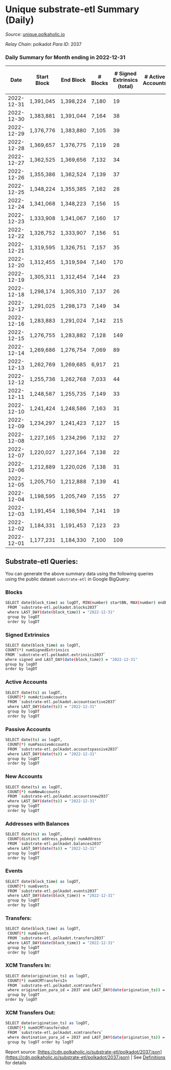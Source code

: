 # Unique substrate-etl Summary (Daily)

_Source_: [unique.polkaholic.io](https://unique.polkaholic.io)

*Relay Chain*: polkadot
*Para ID*: 2037



### Daily Summary for Month ending in 2022-12-31


| Date | Start Block | End Block | # Blocks | # Signed Extrinsics (total) | # Active Accounts | # Passive | # New | # Addresses with Balances | # Events | # Transfers | # XCM Transfers In | # XCM Transfers Out | Issues | 
| ---- | ----------- | --------- | -------- | --------------------------- | ----------------- | --------- | ----- | ------------------------- | -------- | ----------- | ------------------ | ------------------- | ------ |
| 2022-12-31 | 1,391,045 | 1,398,224 | 7,180 | 19 |  |  |  | 15,991 | 15,322 | 10  |   |   |  |
| 2022-12-30 | 1,383,881 | 1,391,044 | 7,164 | 38 |  |  |  | 15,988 | 15,378 | 28  |   |   |  |
| 2022-12-29 | 1,376,776 | 1,383,880 | 7,105 | 39 |  |  |  | 15,987 | 15,264 | 29  |   |   |  |
| 2022-12-28 | 1,369,657 | 1,376,775 | 7,119 | 28 |  |  |  | 15,983 | 15,236 | 18  |   |   |  |
| 2022-12-27 | 1,362,525 | 1,369,656 | 7,132 | 34 |  |  |  | 15,981 | 15,292 | 22  |   |   |  |
| 2022-12-26 | 1,355,386 | 1,362,524 | 7,139 | 37 |  |  |  | 15,980 | 15,328 | 17  |   |   |  |
| 2022-12-25 | 1,348,224 | 1,355,385 | 7,162 | 28 |  |  |  | 15,976 | 15,362 | 17  |   |   |  |
| 2022-12-24 | 1,341,068 | 1,348,223 | 7,156 | 15 |  |  |  |  | 15,245 | 7  |   |   |  |
| 2022-12-23 | 1,333,908 | 1,341,067 | 7,160 | 17 |  |  |  |  | 15,306 | 6  |   |   |  |
| 2022-12-22 | 1,326,752 | 1,333,907 | 7,156 | 51 |  |  |  |  | 20,003 | 11  |   |   |  |
| 2022-12-21 | 1,319,595 | 1,326,751 | 7,157 | 35 |  |  |  |  | 15,487 | 24  |   |   |  |
| 2022-12-20 | 1,312,455 | 1,319,594 | 7,140 | 170 |  |  |  |  | 16,125 | 163  |   |   |  |
| 2022-12-19 | 1,305,311 | 1,312,454 | 7,144 | 23 |  |  |  |  | 15,295 | 16  |   |   |  |
| 2022-12-18 | 1,298,174 | 1,305,310 | 7,137 | 26 |  |  |  |  | 15,267 | 21  |   |   |  |
| 2022-12-17 | 1,291,025 | 1,298,173 | 7,149 | 34 |  |  |  | 15,878 | 15,329 | 25  |   |   |  |
| 2022-12-16 | 1,283,883 | 1,291,024 | 7,142 | 215 |  |  |  | 15,876 | 16,215 | 203  |   |   |  |
| 2022-12-15 | 1,276,755 | 1,283,882 | 7,128 | 149 |  |  |  | 15,874 | 15,982 | 130  |   |   |  |
| 2022-12-14 | 1,269,686 | 1,276,754 | 7,069 | 89 |  |  |  |  | 15,447 | 61  |   |   |  |
| 2022-12-13 | 1,262,769 | 1,269,685 | 6,917 | 21 |  |  |  | 15,835 | 14,774 | 14  |   |   |  |
| 2022-12-12 | 1,255,736 | 1,262,768 | 7,033 | 44 |  |  |  |  | 15,145 | 28  |   |   |  |
| 2022-12-11 | 1,248,587 | 1,255,735 | 7,149 | 33 |  |  |  |  | 15,327 | 23  |   |   |  |
| 2022-12-10 | 1,241,424 | 1,248,586 | 7,163 | 31 |  |  |  |  | 15,348 | 19  |   |   |  |
| 2022-12-09 | 1,234,297 | 1,241,423 | 7,127 | 15 |  |  |  |  | 15,190 | 11  |   |   |  |
| 2022-12-08 | 1,227,165 | 1,234,296 | 7,132 | 27 |  |  |  |  | 15,354 | 14  |   |   |  |
| 2022-12-07 | 1,220,027 | 1,227,164 | 7,138 | 22 |  |  |  |  | 15,389 | 12  |   |   |  |
| 2022-12-06 | 1,212,889 | 1,220,026 | 7,138 | 31 |  |  |  |  | 15,456 | 21  |   |   |  |
| 2022-12-05 | 1,205,750 | 1,212,888 | 7,139 | 41 |  |  |  |  | 15,588 | 34  |   |   |  |
| 2022-12-04 | 1,198,595 | 1,205,749 | 7,155 | 27 |  |  |  | 15,802 | 15,455 | 18  | 1  |   |  |
| 2022-12-03 | 1,191,454 | 1,198,594 | 7,141 | 19 |  |  |  |  | 15,380 | 9  |   |   |  |
| 2022-12-02 | 1,184,331 | 1,191,453 | 7,123 | 23 |  |  |  |  | 15,371 | 19  |   |   |  |
| 2022-12-01 | 1,177,231 | 1,184,330 | 7,100 | 109 |  |  |  |  | 15,808 | 86  |   |   |  |

## Substrate-etl Queries:
You can generate the above summary data using the following queries using the public dataset `substrate-etl` in Google BigQuery:

### Blocks
```bash
SELECT date(block_time) as logDT, MIN(number) startBN, MAX(number) endBN, COUNT(*) numBlocks 
 FROM `substrate-etl.polkadot.blocks2037`  
 where LAST_DAY(date(block_time)) = "2022-12-31" 
 group by logDT 
 order by logDT
```

### Signed Extrinsics
```bash
SELECT date(block_time) as logDT, 
COUNT(*) numSignedExtrinsics 
FROM `substrate-etl.polkadot.extrinsics2037`  
where signed and LAST_DAY(date(block_time)) = "2022-12-31" 
group by logDT 
order by logDT
```

### Active Accounts
```bash
SELECT date(ts) as logDT, 
 COUNT(*) numActiveAccounts 
 FROM `substrate-etl.polkadot.accountsactive2037` 
 where LAST_DAY(date(ts)) = "2022-12-31" 
 group by logDT 
 order by logDT
```

### Passive Accounts
```bash
SELECT date(ts) as logDT, 
 COUNT(*) numPassiveAccounts 
 FROM `substrate-etl.polkadot.accountspassive2037` 
 where LAST_DAY(date(ts)) = "2022-12-31" 
 group by logDT 
 order by logDT
```

### New Accounts
```bash
SELECT date(ts) as logDT, 
 COUNT(*) numNewAccounts 
 FROM `substrate-etl.polkadot.accountsnew2037` 
 where LAST_DAY(date(ts)) = "2022-12-31" 
 group by logDT
 order by logDT
```

### Addresses with Balances
```bash
SELECT date(ts) as logDT,
 COUNT(distinct address_pubkey) numAddress 
 FROM `substrate-etl.polkadot.balances2037` 
 where LAST_DAY(date(ts)) = "2022-12-31" 
 group by logDT 
 order by logDT
```

### Events
```bash
SELECT date(block_time) as logDT, 
 COUNT(*) numEvents 
 FROM `substrate-etl.polkadot.events2037` 
 where LAST_DAY(date(block_time)) = "2022-12-31" 
 group by logDT 
 order by logDT
```

### Transfers:
```bash
SELECT date(block_time) as logDT, 
 COUNT(*) numEvents 
 FROM `substrate-etl.polkadot.transfers2037` 
 where LAST_DAY(date(block_time)) = "2022-12-31" 
 group by logDT 
 order by logDT
```

### XCM Transfers In:
```bash
SELECT date(origination_ts) as logDT, 
 COUNT(*) numXCMTransfersIn 
 FROM `substrate-etl.polkadot.xcmtransfers` 
 where origination_para_id = 2037 and LAST_DAY(date(origination_ts)) = "2022-12-31" 
 group by logDT 
order by logDT
```

### XCM Transfers Out:
```bash
SELECT date(origination_ts) as logDT, 
 COUNT(*) numXCMTransfersOut 
 FROM `substrate-etl.polkadot.xcmtransfers` 
 where destination_para_id = 2037 and LAST_DAY(date(origination_ts)) = "2022-12-31" 
 group by logDT order by logDT
```


Report source: [https://cdn.polkaholic.io/substrate-etl/polkadot/2037.json](https://cdn.polkaholic.io/substrate-etl/polkadot/2037.json) | See [Definitions](/DEFINITIONS.md) for details
